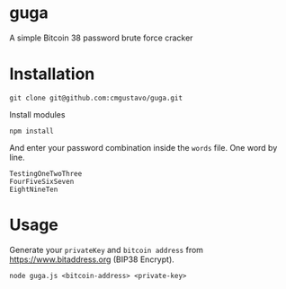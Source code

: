 guga
====

A simple Bitcoin 38 password brute force cracker

Installation
===

```
git clone git@github.com:cmgustavo/guga.git
```

Install modules

```
npm install
```

And enter your password combination inside the `words` file. One word by line.

```
TestingOneTwoThree
FourFiveSixSeven
EightNineTen
```

Usage
===

Generate your `privateKey` and `bitcoin address` from https://www.bitaddress.org (BIP38 Encrypt).

```
node guga.js <bitcoin-address> <private-key>
```

